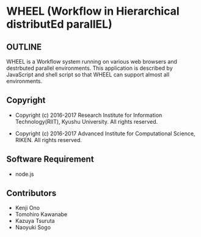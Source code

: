 # WHEEL (Workflow in Hierarchical distributEd parallEL)


## OUTLINE

WHEEL is a Workflow system running on various web browsers and destrbuted parallel environments. This application is described by JavaScript and shell script so that WHEEL can support almost all environments.


## Copyright
- Copyright (c) 2016-2017 Research Institute for Information Technology(RIIT), Kyushu University. All rights reserved.
 
- Copyright (c) 2016-2017 Advanced Institute for Computational Science, RIKEN. All rights reserved.


## Software Requirement
- node.js



## Contributors

- Kenji Ono
- Tomohiro Kawanabe
- Kazuya Tsuruta
- Naoyuki Sogo


<!-- Global Site Tag (gtag.js) - Google Analytics -->
<script async src="https://www.googletagmanager.com/gtag/js?id=UA-54226321-18"></script>
<script>
  window.dataLayer = window.dataLayer || [];
  function gtag(){dataLayer.push(arguments)};
  gtag('js', new Date());

  gtag('config', 'UA-54226321-18');
</script>
